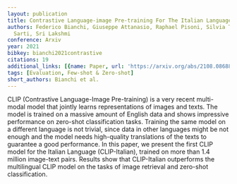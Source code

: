 ```yaml
---
layout: publication
title: Contrastive Language-image Pre-training For The Italian Language
authors: Federico Bianchi, Giuseppe Attanasio, Raphael Pisoni, Silvia Terragni, Gabriele
  Sarti, Sri Lakshmi
conference: Arxiv
year: 2021
bibkey: bianchi2021contrastive
citations: 19
additional_links: [{name: Paper, url: 'https://arxiv.org/abs/2108.08688'}]
tags: [Evaluation, Few-shot & Zero-shot]
short_authors: Bianchi et al.
---
```

CLIP (Contrastive Language-Image Pre-training) is a very recent multi-modal
model that jointly learns representations of images and texts. The model is
trained on a massive amount of English data and shows impressive performance on
zero-shot classification tasks. Training the same model on a different language
is not trivial, since data in other languages might be not enough and the model
needs high-quality translations of the texts to guarantee a good performance.
In this paper, we present the first CLIP model for the Italian Language
(CLIP-Italian), trained on more than 1.4 million image-text pairs. Results show
that CLIP-Italian outperforms the multilingual CLIP model on the tasks of image
retrieval and zero-shot classification.